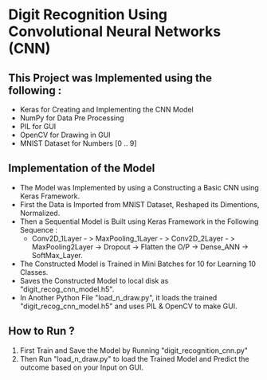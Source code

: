 # Digit Recognition Using Convolutional Neural Networks (CNN)

## This Project was Implemented using the following :
  * Keras for Creating and Implementing the CNN Model
  * NumPy for Data Pre Processing
  * PIL for GUI
  * OpenCV for Drawing in GUI
  * MNIST Dataset for Numbers [0 .. 9]
 
## Implementation of the Model 
  * The Model was Implemented by using a Constructing a Basic CNN using Keras Framework.
  * First the Data is Imported from MNIST Dataset, Reshaped its Dimentions, Normalized.
  * Then a Sequential Model is Built using Keras Framework in the Following Sequence :
    * Conv2D_1Layer - > MaxPooling_1Layer - > Conv2D_2Layer - > MaxPooling2Layer -> Dropout -> Flatten the O/P -> Dense_ANN -> SoftMax_Layer.
  * The Constructed Model is Trained in Mini Batches for 10 for Learning 10 Classes.
  * Saves the Constructed Model to local disk as "digit_recog_cnn_model.h5".
  * In Another Python File "load_n_draw.py", it loads the trained "digit_recog_cnn_model.h5" and uses PIL & OpenCV to make GUI.

## How to Run ?
  1. First Train and Save the Model by Running "digit_recognition_cnn.py"
  2. Then Run "load_n_draw.py" to load the Trained Model and Predict the outcome based on your Input on GUI.
